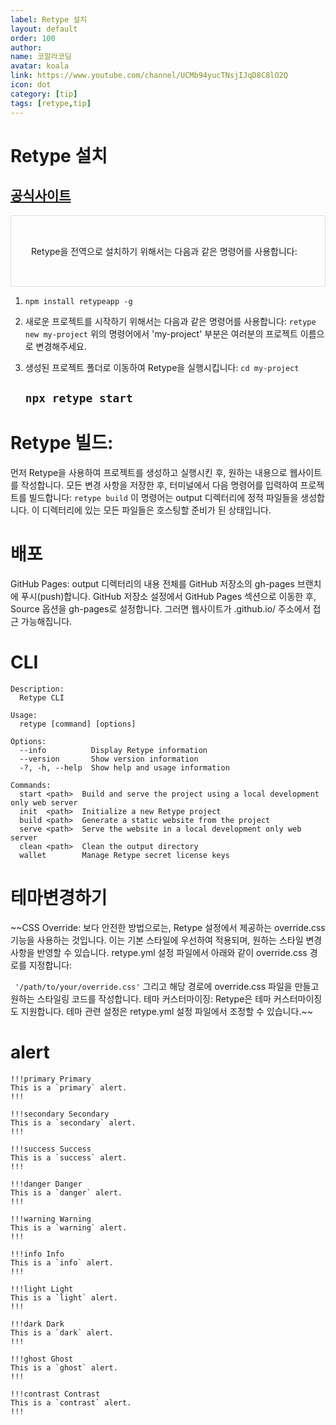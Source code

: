 ```yaml
---
label: Retype 설치
layout: default
order: 100
author:
name: 코알라코딩
avatar: koala
link: https://www.youtube.com/channel/UCMb94yucTNsjIJqD8C8lO2Q
icon: dot
category: [tip]
tags: [retype,tip]
---
```


# Retype 설치

## [공식사이트](https://retype.com/guides/getting-started/)

<aside style='border:1px solid #ddd; padding:2rem;'>

Retype을 전역으로 설치하기 위해서는 다음과 같은 명령어를 사용합니다:

</aside>

1.  `npm install retypeapp -g`
2.  새로운 프로젝트를 시작하기 위해서는 다음과 같은 명령어를 사용합니다:
    `retype new my-project`
    위의 명령어에서 'my-project' 부분은 여러분의 프로젝트 이름으로 변경해주세요.

3.  생성된 프로젝트 폴더로 이동하여 Retype을 실행시킵니다:
    `cd my-project`
    ## `npx retype start`

# Retype 빌드:

먼저 Retype을 사용하여 프로젝트를 생성하고 실행시킨 후, 원하는 내용으로 웹사이트를 작성합니다.
모든 변경 사항을 저장한 후, 터미널에서 다음 명령어를 입력하여 프로젝트를 빌드합니다:
`retype build`
이 명령어는 output 디렉터리에 정적 파일들을 생성합니다. 이 디렉터리에 있는 모든 파일들은 호스팅할 준비가 된 상태입니다.

# 배포

GitHub Pages:
output 디렉터리의 내용 전체를 GitHub 저장소의 gh-pages 브랜치에 푸시(push)합니다.
GitHub 저장소 설정에서 GitHub Pages 섹션으로 이동한 후, Source 옵션을 gh-pages로 설정합니다.
그러면 웹사이트가 <username>.github.io/<repository> 주소에서 접근 가능해집니다.

# CLI

```
Description:
  Retype CLI

Usage:
  retype [command] [options]

Options:
  --info          Display Retype information
  --version       Show version information
  -?, -h, --help  Show help and usage information

Commands:
  start <path>  Build and serve the project using a local development only web server
  init  <path>  Initialize a new Retype project
  build <path>  Generate a static website from the project
  serve <path>  Serve the website in a local development only web server
  clean <path>  Clean the output directory
  wallet        Manage Retype secret license keys

```

# 테마변경하기

~~CSS Override: 보다 안전한 방법으로는, Retype 설정에서 제공하는 override.css 기능을 사용하는 것입니다. 이는 기본 스타일에 우선하여 적용되며, 원하는 스타일 변경사항을 반영할 수 있습니다. retype.yml 설정 파일에서 아래와 같이 override.css 경로를 지정합니다:

` '/path/to/your/override.css'`
그리고 해당 경로에 override.css 파일을 만들고 원하는 스타일링 코드를 작성합니다.
테마 커스터마이징: Retype은 테마 커스터마이징도 지원합니다. 테마 관련 설정은 retype.yml 설정 파일에서 조정할 수 있습니다.~~

# alert

```
!!!primary Primary
This is a `primary` alert.
!!!

!!!secondary Secondary
This is a `secondary` alert.
!!!

!!!success Success
This is a `success` alert.
!!!

!!!danger Danger
This is a `danger` alert.
!!!

!!!warning Warning
This is a `warning` alert.
!!!

!!!info Info
This is a `info` alert.
!!!

!!!light Light
This is a `light` alert.
!!!

!!!dark Dark
This is a `dark` alert.
!!!

!!!ghost Ghost
This is a `ghost` alert.
!!!

!!!contrast Contrast
This is a `contrast` alert.
!!!
```
